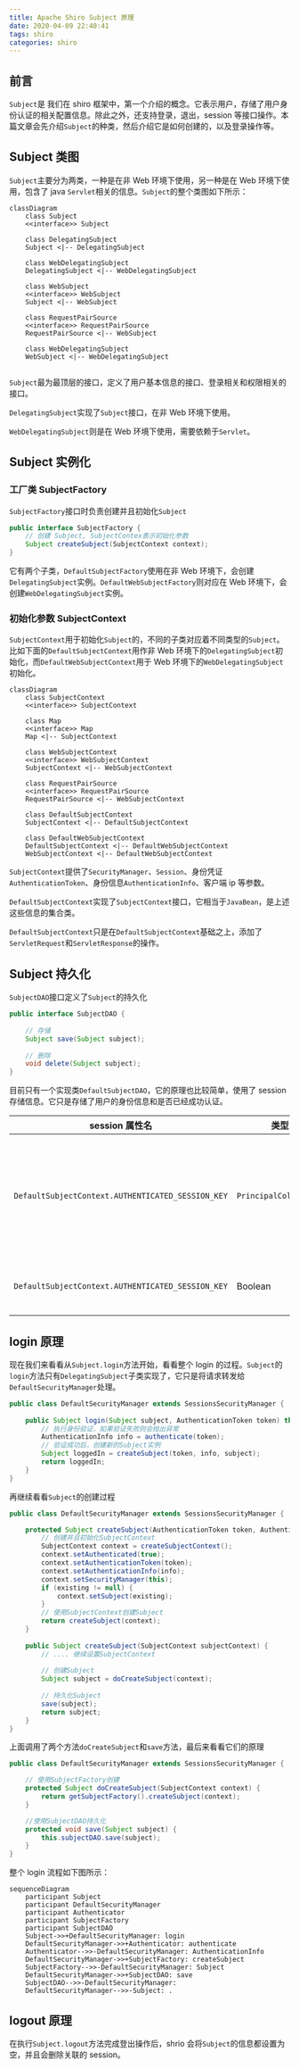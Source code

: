 ```yaml
---
title: Apache Shiro Subject 原理
date: 2020-04-09 22:40:41
tags: shiro
categories: shiro
---
```


## 前言

`Subject`是 我们在 shiro 框架中，第一个介绍的概念。它表示用户，存储了用户身份认证的相关配置信息。除此之外，还支持登录，退出，session 等接口操作。本篇文章会先介绍`Subject`的种类，然后介绍它是如何创建的，以及登录操作等。



## Subject 类图

`Subject`主要分为两类，一种是在非 Web 环境下使用，另一种是在 Web 环境下使用，包含了 java `Servlet`相关的信息。`Subject`的整个类图如下所示：

```mermaid
classDiagram
	class Subject
	<<interface>> Subject
	
	class DelegatingSubject
	Subject <|-- DelegatingSubject
	
	class WebDelegatingSubject
	DelegatingSubject <|-- WebDelegatingSubject
	
	class WebSubject
	<<interface>> WebSubject
	Subject <|-- WebSubject
	
	class RequestPairSource
	<<interface>> RequestPairSource
	RequestPairSource <|-- WebSubject
	
	class WebDelegatingSubject
	WebSubject <|-- WebDelegatingSubject
	
```



`Subject`最为最顶层的接口，定义了用户基本信息的接口、登录相关和权限相关的接口。

`DelegatingSubject`实现了`Subject`接口，在非 Web 环境下使用。

`WebDelegatingSubject`则是在 Web 环境下使用，需要依赖于`Servlet`。



## Subject  实例化



### 工厂类 SubjectFactory

`SubjectFactory`接口时负责创建并且初始化`Subject`

```java
public interface SubjectFactory {
	// 创建 Subject, SubjectContex表示初始化参数
    Subject createSubject(SubjectContext context);
}
```

它有两个子类，`DefaultSubjectFactory`使用在非 Web 环境下，会创建`DelegatingSubject`实例。`DefaultWebSubjectFactory`则对应在 Web 环境下，会创建`WebDelegatingSubject`实例。



### 初始化参数  SubjectContext

`SubjectContext`用于初始化`Subject`的，不同的子类对应着不同类型的`Subject`。比如下面的`DefaultSubjectContext`用作非 Web 环境下的`DelegatingSubject`初始化，而`DefaultWebSubjectContext`用于 Web 环境下的`WebDelegatingSubject`初始化。

```mermaid
classDiagram
	class SubjectContext
    <<interface>> SubjectContext
    
    class Map
    <<interface>> Map
    Map <|-- SubjectContext
    
    class WebSubjectContext
    <<interface>> WebSubjectContext
    SubjectContext <|-- WebSubjectContext
    
    class RequestPairSource
	<<interface>> RequestPairSource
    RequestPairSource <|-- WebSubjectContext
    
    class DefaultSubjectContext
    SubjectContext <|-- DefaultSubjectContext
    
    class DefaultWebSubjectContext
    DefaultSubjectContext <|-- DefaultWebSubjectContext
    WebSubjectContext <|-- DefaultWebSubjectContext

```



`SubjectContext`提供了`SecurityManager`、`Session`、身份凭证`AuthenticationToken`、身份信息`AuthenticationInfo`、客户端 ip 等参数。

`DefaultSubjectContext`实现了`SubjectContext`接口，它相当于`JavaBean`，是上述这些信息的集合类。

`DefaultSubjectContext`只是在`DefaultSubjectContext`基础之上，添加了`ServletRequest`和`ServletResponse`的操作。



## Subject 持久化

`SubjectDAO`接口定义了`Subject`的持久化

```java
public interface SubjectDAO {
    
    // 存储
    Subject save(Subject subject);
    
    // 删除
    void delete(Subject subject);
}
```

目前只有一个实现类`DefaultSubjectDAO`，它的原理也比较简单，使用了 session 存储信息。它只是存储了用户的身份信息和是否已经成功认证。

| session 属性名                                    | 类型                  | 含义                               |
| ------------------------------------------------- | --------------------- | ---------------------------------- |
| `DefaultSubjectContext.AUTHENTICATED_SESSION_KEY` | `PrincipalCollection` | 身份列表（一个用户可能有多个身份） |
| `DefaultSubjectContext.AUTHENTICATED_SESSION_KEY` | Boolean               | 是否通过身份认证                   |





## login 原理

现在我们来看看从`Subject.login`方法开始，看看整个 login 的过程。`Subject`的`login`方法只有`DelegatingSubject`子类实现了，它只是将请求转发给`DefaultSecurityManager`处理。

```java
public class DefaultSecurityManager extends SessionsSecurityManager {
    
    public Subject login(Subject subject, AuthenticationToken token) throws AuthenticationException {
        // 执行身份验证，如果验证失败则会抛出异常
        AuthenticationInfo info = authenticate(token);
        // 验证成功后，创建新的Subject实例
        Subject loggedIn = createSubject(token, info, subject);
        return loggedIn;
    }
}
```



再继续看看`Subject`的创建过程

```java
public class DefaultSecurityManager extends SessionsSecurityManager {

    protected Subject createSubject(AuthenticationToken token, AuthenticationInfo info, Subject existing) {
        // 创建并且初始化SubjectContext
        SubjectContext context = createSubjectContext();
        context.setAuthenticated(true);
        context.setAuthenticationToken(token);
        context.setAuthenticationInfo(info);
        context.setSecurityManager(this);
        if (existing != null) {
            context.setSubject(existing);
        }
        // 使用SubjectContext创建Subject
        return createSubject(context);
    }
    
    public Subject createSubject(SubjectContext subjectContext) {
        // .... 继续设置SubjectContext
        
        // 创建Subject
        Subject subject = doCreateSubject(context);
        
        // 持久化Subject 
        save(subject);
        return subject;
    }
}
```



上面调用了两个方法`doCreateSubject`和`save`方法，最后来看看它们的原理

```java
public class DefaultSecurityManager extends SessionsSecurityManager {

    // 使用SubjectFactory创建
    protected Subject doCreateSubject(SubjectContext context) {
        return getSubjectFactory().createSubject(context);
    }

    //使用SubjectDAO持久化
    protected void save(Subject subject) {
        this.subjectDAO.save(subject);
    }
}
```



整个 login 流程如下图所示：

```mermaid
sequenceDiagram
	participant Subject
    participant DefaultSecurityManager
	participant Authenticator
	participant SubjectFactory
	participant SubjectDAO
	Subject->>+DefaultSecurityManager: login
	DefaultSecurityManager->>+Authenticator: authenticate
	Authenticator-->>-DefaultSecurityManager: AuthenticationInfo
	DefaultSecurityManager->>+SubjectFactory: createSubject
	SubjectFactory-->>-DefaultSecurityManager: Subject
	DefaultSecurityManager->>+SubjectDAO: save
	SubjectDAO-->>-DefaultSecurityManager: 
	DefaultSecurityManager-->>-Subject: .
```

## logout 原理

在执行`Subject.logout`方法完成登出操作后，shrio 会将`Subject`的信息都设置为空，并且会删除关联的 session。